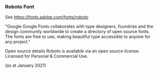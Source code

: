 ### Roboto Font
See https://fonts.adobe.com/fonts/roboto

"Google
Google Fonts collaborates with type designers, foundries and the design community worldwide to create a directory of open source fonts. The fonts are free to use, making beautiful type accessible to anyone for any project."

Open source details
Roboto is available via an open source license. 
Licensed for Personal & Commercial Use. 

(as at January 2021)